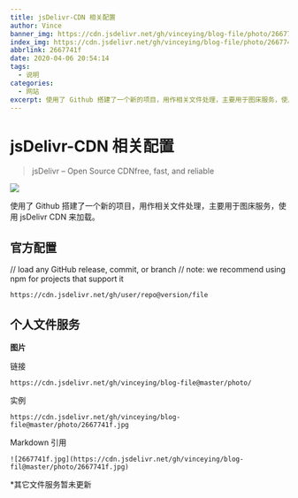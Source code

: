 ```yaml
---
title: jsDelivr-CDN 相关配置
author: Vince
banner_img: https://cdn.jsdelivr.net/gh/vinceying/blog-file/photo/2667741f1.jpg
index_img: https://cdn.jsdelivr.net/gh/vinceying/blog-file/photo/2667741f1.jpg
abbrlink: 2667741f
date: 2020-04-06 20:54:14
tags:
  - 说明
categories:
  - 网站
excerpt: 使用了 Github 搭建了一个新的项目，用作相关文件处理，主要用于图床服务，使用 jsDelivr CDN 来加载
---
```


# jsDelivr-CDN 相关配置
>jsDelivr – Open Source CDNfree, fast, and reliable

[![](https://data.jsdelivr.com/v1/package/gh/vinceying/blog-file/badge)](https://www.jsdelivr.com/package/gh/vinceying/blog-file)

使用了 Github 搭建了一个新的项目，用作相关文件处理，主要用于图床服务，使用 jsDelivr CDN 来加载。

## 官方配置

// load any GitHub release, commit, or branch
// note: we recommend using npm for projects that support it
```
https://cdn.jsdelivr.net/gh/user/repo@version/file
```

## 个人文件服务
**图片**

链接
```
https://cdn.jsdelivr.net/gh/vinceying/blog-file@master/photo/
```
实例
```
https://cdn.jsdelivr.net/gh/vinceying/blog-file@master/photo/2667741f.jpg
```
Markdown 引用
```
![2667741f.jpg](https://cdn.jsdelivr.net/gh/vinceying/blog-fil@master/photo/2667741f.jpg)
```

*其它文件服务暂未更新
